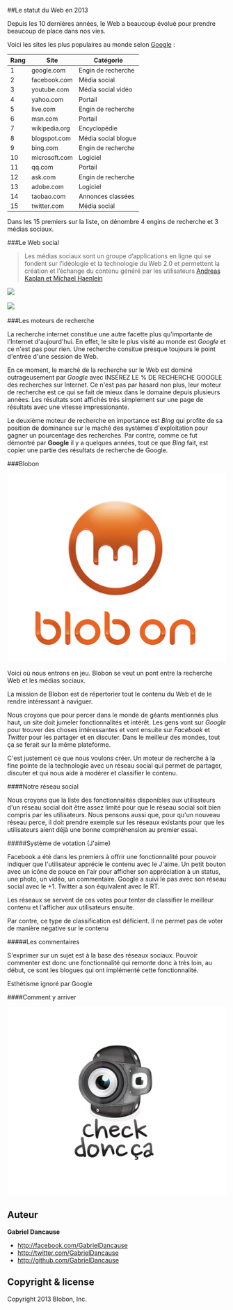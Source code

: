 

##Le statut du Web en 2013

Depuis les 10 dernières années, le Web a beaucoup évolué pour prendre beaucoup de place dans nos vies. 

Voici les sites les plus populaires au monde selon [Google](http://www.google.com/adplanner/static/top1000/) :  

Rang | Site | Catégorie
--- | --- | ---
1  | google.com | Engin de recherche
2  | facebook.com | Média social
3  | youtube.com | Média social vidéo
4  | yahoo.com | Portail
5  | live.com | Engin de recherche
6  | msn.com | Portail
7  | wikipedia.org | Encyclopédie
8  | blogspot.com | Média social blogue
9  | bing.com | Engin de recherche
10 | microsoft.com | Logiciel
11 | qq.com | Portail
12 | ask.com | Engin de recherche
13 | adobe.com | Logiciel
14 | taobao.com | Annonces classées
15 | twitter.com | Média social

Dans les 15 premiers sur la liste, on dénombre 4 engins de recherche et 3 médias sociaux. 

###Le Web social

> Les médias sociaux sont un groupe d’applications en ligne qui se fondent sur l’idéologie et la technologie du Web 2.0 et permettent la création et l’échange du contenu généré par les utilisateurs
[Andreas Kaplan et Michael Haenlein](http://fr.wikipedia.org/wiki/M%C3%A9dias_sociaux)

![](img/facebook.jpg)

![](img/twitter.jpg)

###Les moteurs de recherche

La recherche internet constitue une autre facette plus qu'importante de l'Internet d'aujourd'hui. En effet, le site le plus visité au monde est *Google* et ce n'est pas pour rien. Une recherche consitue presque toujours le point d'entrée d'une session de Web. 

En ce moment, le marché de la recherche sur le Web est dominé outrageusement par *Google* avec INSÉREZ LE % DE RECHERCHE GOOGLE des recherches sur Internet. Ce n'est pas par hasard non plus, leur moteur de recherche est ce qui se fait de mieux dans le domaine depuis plusieurs années. Les résultats sont affichés très simplement sur une page de résultats avec une vitesse impressionante.

Le deuxième moteur de recherche en importance est *Bing* qui profite de sa position de dominance sur le maché des systèmes d'exploitation pour gagner un pourcentage des recherches. Par contre, comme ce fut démontré par **Google** il y a quelques années, tout ce que *Bing* fait, est copier une partie des résultats de recherche de Google.

###Blobon

![](img/blobon.jpeg)

Voici où nous entrons en jeu. Blobon se veut un pont entre la recherche Web et les médias sociaux.

La mission de Blobon est de répertorier tout le contenu du Web et de le rendre intéressant à naviguer.

Nous croyons que pour percer dans le monde de géants mentionnés plus haut, un site doit jumeler fonctionnalités et intérêt. Les gens vont sur *Google* pour trouver des choses intéressantes et vont ensuite sur *Facebook* et *Twitter* pour les partager et en discuter. Dans le meilleur des mondes, tout ça se ferait sur la même plateforme.  

C'est justement ce que nous voulons créer. Un moteur de recherche à la fine pointe de la technologie avec un réseau social qui permet de partager, discuter et qui nous aide à modérer et classifier le contenu. 

####Notre réseau social

Nous croyons que la liste des fonctionnalités disponibles aux utilisateurs d'un réseau social doit être assez limité pour que le réseau social soit bien compris par les utilisateurs. Nous pensons aussi que, pour qu'un nouveau réseau perce, il doit prendre exemple sur les réseaux existants pour que les utilisateurs aient déjà une bonne compréhension au premier essai.

#####Système de votation (J'aime)

Facebook a été dans les premiers à offrir une fonctionnalité pour pouvoir indiquer que l'utilisateur apprécie le contenu avec le J'aime. Un petit bouton avec un icône de pouce en l'air pour afficher son appréciation à un status, une photo, un vidéo, un commentaire. Google a suivi le pas avec son réseau social avec le +1. Twitter a son équivalent avec le RT. 

Les réseaux se servent de ces votes pour tenter de classifier le meilleur contenu et l'afficher aux utilisateurs ensuite.

Par contre, ce type de classification est déficient. Il ne permet pas de voter de manière négative sur le contenu 


#####Les commentaires

S'exprimer sur un sujet est à la base des réseaux sociaux. Pouvoir commenter est donc une fonctionnalité qui remonte donc à très loin, au début, ce sont les blogues qui ont implémenté cette fonctionnalité. 

Esthétisme ignoré par Google


####Comment y arriver

![](img/cdc.jpeg)




Auteur
-------

**Gabriel Dancause**

+ http://facebook.com/GabrielDancause
+ http://twitter.com/GabrielDancause
+ http://github.com/GabrielDancause


Copyright & license
---------------------

Copyright 2013 Blobon, Inc.

